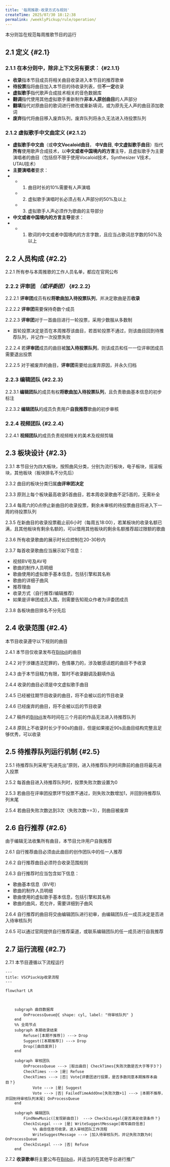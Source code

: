 ```yaml
---
title: '每周推歌·收录方式与规则'
createTime: 2025/07/30 18:12:38
permalink: /weeklyPickup/rule/operation/
---
```


本分则旨在规范每周推歌节目的运行

## 2.1 定义 {#2.1}

### 2.1.1 在本分则中，除非上下文另有要求： {#2.1.1}
 - **收录**指本节目成员将相关曲目收录进入本节目的推荐歌单
 - **待投票**指将曲目加入本节目的待收录列表，但**不一定**收录
 - **虚拟歌手**指代歌声合成技术相关的音色数据库
 - **翻调**指代使用其他虚拟歌手重新制作**非本人原创曲目**的人声部分
 - **翻填**指代对原曲目的歌词进行修改或重新填词，或为原先无人声的曲目添加歌词
 - **废弃**指代将曲目移入废弃队列，废弃队列将永久无法进入待投票队列
  
### 2.1.2 虚拟歌手中文曲定义 {#2.1.2}

  - **虚拟歌手中文曲**（或**中文Vocaloid曲目**， **中V曲目**, **中文虚拟歌手曲目**）指代**所有**使用歌声合成技术，以**中文或者中国境内的方言**主导，且虚拟歌手为主要演唱者的曲目（包括但不限于使用Vocaloid技术，Synthesizer V技术，UTAU技术）
  - **主要演唱者**要求：
  - - 1. 曲目时长的10%需要有人声演唱
    - 2. 虚拟歌手演唱时长必须占有人声部分的50%及以上
    - 3. 虚拟歌手人声必须作为歌曲的主导部分
  - **中文或者中国境内的方言主导**要求：
  - - 1. 歌词的中文或者中国境内的方言字数，且应当占歌词总字数的50%及以上
 
## 2.2 人员构成 {#2.2}

2.2.1 所有参与本周推歌的工作人员名单，都应在官网公布

### 2.2.2 评审团 *（或评委团）* {#2.2.2}

2.2.2.1 **评审团**成员有权**将歌曲加入待投票队列**，并决定歌曲是否**收录**

2.2.2.2 **评审团**需要保持奇数个成员

2.2.2.3 **评审团**对于一首曲目进行一轮投票，采用少数服从多数制
 - 首轮投票决定是否在本周推荐该曲目，若首轮投票不通过，则该曲目回到待推荐队列，并记作一次投票失败

2.2.2.4 若**评审团**成员的曲目被**加入待投票队列**，则该成员和任一一位评审团成员需要退出投票

2.2.2.5 对于被废弃的曲目，**评审团**需要给出废弃原因，并永久归档

### 2.2.3 编辑团队 {#2.2.3}

2.2.3.1 **编辑团队**的成员有权**将歌曲加入待投票队列**，且负责歌曲基本信息的初步标注

2.2.3.2 **编辑团队**的成员负责用户**自我推荐**歌曲的初步审核

### 2.2.4 视频团队 {#2.2.4}

2.2.4.1 **视频团队**的成员负责视频相关的美术及视频剪辑

## 2.3 板块设计 {#2.3}

2.3.1 本节目分为四大板块，按照曲风分类，分别为流行板块，电子板块，摇滚板块，其他板块（板块排名不分先后）

2.3.2 曲目的板块分类归属**由评审团决定**

2.3.3 原则上每个板块最高收录5首曲目，若本周收录歌曲不足5首的，无需补全

2.3.4 每周六的0点停止新曲目的收录投票，剩余未审核的待投票曲目将进入下一周的待投票队列

2.3.5 在新曲目的收录投票截止前6小时（每周五18:00），若某板块的收录名额已满，且其他板块有剩余名额的，可以借用其他板块的剩余名额推荐超过限额的歌曲

2.3.6 所有收录歌曲的展示时长应控制在20-30秒内

2.3.7 每首收录歌曲应当展示如下信息：
 - 视频BV号及AV号
 - 歌曲的制作人员明细
 - 歌曲使用的虚拟歌手基本信息，包括引擎和其名称
 - 歌曲的详细子曲风
 - 推荐理由
 - 收录方式（自行推荐/编辑推荐）
 - 如果是评审团成员入围，则需要告知观众作者为评委团成员

2.3.8 各板块曲目排名不分先后

## 2.4 收录范围 {#2.4}

本节目收录遵守以下规则的曲目

2.4.1 本节目仅收录发布在[Bilibili](https://bilibili.com)的曲目

2.4.2 对于涉嫌违法犯罪的，色情暴力的，涉及敏感话题的曲目不予收录

2.4.3 由于本节目精力有限，暂时不收录翻调及翻填作品

2.4.4 收录的曲目必须是中文虚拟歌手曲目

2.4.5 已经被往期节目收录的曲目，将不会被以后的节目收录

2.4.6 已经废弃的曲目，将不会被以后的节目收录

2.4.7 稿件的[Bilibili](https://bilibili.com)发布时间在三个月前的作品无法进入待推荐队列

2.4.8 原则上不收录时长少于90s的曲目，但是如果接近90s且曲目结构完整且足够优秀，可以收录

## 2.5 待推荐队列运行机制 {#2.5}

2.5.1 待推荐队列采用“先进先出”原则，进入待推荐队列时间靠前的曲目将最先进入投票

2.5.2 每首曲目进入待推荐队列时，投票失败次数设置为0

2.5.3 若曲目在评审团投票环节投票不通过，则失败次数增加1，并回到待推荐队列末尾

2.5.4 若曲目失败次数达到3次（失败次数==3），则曲目被废弃

## 2.6 自行推荐 {#2.6}

由于编辑无法收集所有曲目，本节目允许用户自我推荐

2.6.1 自行推荐曲目必须由此曲目的创作团队中的任一人推荐

2.6.2 自行推荐曲目必须符合收录范围规则

2.6.3 自行推荐时应当包含如下信息：
 - 歌曲基本信息（BV号）
 - 歌曲的制作人员明细
 - 歌曲使用的虚拟歌手基本信息，包括引擎和其名称
 - 歌曲的曲风，若允许，需要详细到子曲风

2.6.4 自行推荐的曲目将交由编辑团队进行初审，由编辑团队任一成员决定是否进入待审核队列

2.6.5 可以通过官网提供自行推荐渠道，或联系编辑团队的任一成员进行自我推荐


## 2.7 运行流程 {#2.7}

2.7.1 本节目遵循以下流程运行 

```mermaid
---
title: VSCPiuckUp收录流程
---

flowchart LR



    subgraph 曲目数据库
        OnProcessQueue@{ shape: cyl, label: "待审核队列" }
    end
    %% 全局节点
    subgraph 本期收录结束
        Refuse([本期不推荐]) ---> Drop
        Suggest([本期推荐]) ---> Drop
        Drop([曲目废弃])
    end

    subgraph 审核团队
        OnProcessQueue ---> |取出曲目| CheckTimes{失败次数是否大于等于3？}
        CheckTimes ---> |是| Refuse
        CheckTimes ---> |否| Vote{评委团进行投票，是否多数同意本期推荐本曲目？}
            Vote ---> |是| Suggest
            Vote ---> |否| FailedTimeAddOne[失败次数+1] ---> |本期不推荐，并回到待审核队列末尾| OnProcessQueue
    end

    subgraph 编辑团队
        FindNewMusic([发现新曲目])  ---> CheckIsLegal{是否满足收录条件？}
        CheckIsLegal ---> |是| WriteSuggestMessage[填写曲目信息]
            %% 曲目信息可收录，进入审核团队工作流程
            WriteSuggestMessage ---> |加入待审核队列，并记失败次数为0| OnProcessQueue
        CheckIsLegal ---> |否| Refuse
    end
```

2.7.2 **收录歌单**将主要公布在[Bilibili](https://bilibili.com)，并适当的在其他平台进行推广




 

